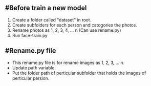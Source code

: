 #Before train a new model
---
1. Create a folder called "dataset" in root.
2. Create subfolders for each person and catogories the photos.
3. Rename photos as 1, 2, 3, 4, ... n (Can use rename.py)
4. Run face-train.py


#Rename.py file
---
- This rename.py file is for rename images as 1, 2, 3, ... n. 
- Update path variable.
- Put the folder path of perticular subfolder that holds the images of perticular persion.
